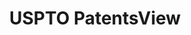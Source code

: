 ---
bigquery: https://console.cloud.google.com/bigquery?p=patents-public-data&d=patentsview&page=dataset
citation: Attribution should be given to PatentsView for use, distribution, or derivative
  works.
code: https://github.com/CSSIP-AIR/PatentsView-Code-Snippets/
contributors: USPTO
cost: None
description: 'PatentsView includes US patent data including raw data (summaries, applications,
  pregrant applications), disambugations of inventors and assignees, and inventor
  gender estimates.  Also foreign priority data, # of figures and sheets, and government
  interest statements.'
documentation: https://patentsview.org/query/builder-faqs
last_edit: Mon, 04 Apr 2022 19:02:57 GMT
location: https://patentsview.org/
maintained_by: USPTO
record_creation_timestamp: 12/2/2020 17:20:46
schema_fields: '[''subgroup_id'', ''disamb_assignee_id_20200331'', ''disamb_inventor_id_20180528'',
  ''rel_id'', ''county'', ''section'', ''assignee_id'', ''male'', ''disamb_assignee_id_20191008'',
  ''disamb_inventor_id_20190312'', ''num_claims'', ''uuid'', ''disamb_inventor_id_20171003'',
  ''fname'', ''category'', ''num'', ''sector_title'', ''location_id'', ''publication_number'',
  ''symbol_position'', ''category_id'', ''mainclass_id'', ''disamb_inventor_id_20191231'',
  ''country'', ''ipc_class'', ''rawassignee_id'', ''application_id'', ''disamb_assignee_id_20190820'',
  ''id'', ''disamb_inventor_id_20171226'', ''gi_statement'', ''series_code'', ''disamb_inventor_id_20181127'',
  ''citation_id'', ''term_disclaimer'', ''subsection_id'', ''exemplary'', ''title'',
  ''main_group'', ''county_fips'', ''_102_date'', ''patent_id'', ''classification_value'',
  ''doc_type'', ''field_id'', ''organization_id'', ''level_three'', ''deceased'',
  ''male_flag'', ''state'', ''longitude'', ''state_fips'', ''group_id'', ''num_figures'',
  ''disamb_assignee_id_20200929'', ''city'', ''latlong'', ''dependent'', ''lname'',
  ''abstract'', ''attribution_status'', ''contract_award_number'', ''disamb_assignee_id_20200630'',
  ''reldocno'', ''term_grant'', ''f102_date'', ''level_two'', ''disamb_inventor_id_20170307'',
  ''name_first'', ''disamb_inventor_id_20191008'', ''doctype'', ''num_sheets'', ''designation'',
  ''disamb_inventor_id_20200929'', ''rawlocation_id'', ''role'', ''lawyer_id'', ''disclaimer_date'',
  ''ipc_version_indicator'', ''disamb_assignee_id_20190312'', ''group'', ''name_last'',
  ''applicant_type'', ''_371_date'', ''latitude'', ''date'', ''status'', ''organization'',
  ''number'', ''kind'', ''inventor_id'', ''term_extension'', ''disamb_inventor_id_20170808'',
  ''classification_status'', ''subclass'', ''rule_47'', ''section_id'', ''classification_data_source'',
  ''disamb_assignee_id_20181127'', ''subgroup'', ''disamb_inventor_id_20200331'',
  ''latin_name'', ''name'', ''disamb_inventor_id_20190820'', ''type'', ''relkind'',
  ''sequence'', ''action_date'', ''f371_date'', ''classification_level'', ''disamb_inventor_id_20201229'',
  ''length'', ''withdrawn'', ''disamb_assignee_id_20191231'', ''subclass_id'', ''country_transformed'',
  ''field_title'', ''text'', ''subcategory_id'', ''level_one'', ''lapse_of_patent'',
  ''variety'', ''disamb_inventor_id_20200630'', ''filename'', ''rawinventor_id'']'
shortname: patentsview
tags:
- disambiguation
- United States
- gender
terms_of_use: Creative Commons Attribution 4.0 International License.
timeframe: 1963-1999
title: USPTO PatentsView
uuid: cf1780b1-e265-4e49-8d1d-83b9cfe0fd9a
---